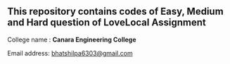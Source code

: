 ## This repository contains codes of Easy, Medium and Hard question of LoveLocal Assignment

College name : **Canara Engineering College**

Email address: bhatshilpa6303@gmail.com

